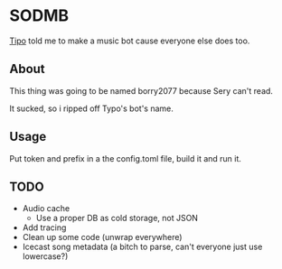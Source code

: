 # SODMB

[Tipo](https://github.com/thetipo01) told me to make a music bot cause everyone else does too.

## About
This thing was going to be named borry2077 because Sery can't read.

It sucked, so i ripped off Typo's bot's name.

## Usage
Put token and prefix in a the config.toml file, build it and run it.

## TODO
- Audio cache
    - Use a proper DB as cold storage, not JSON
- Add tracing
- Clean up some code (unwrap everywhere)
- Icecast song metadata (a bitch to parse, can't everyone just use lowercase?)
